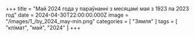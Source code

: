 +++
title = "Май 2024 года у параўнанні з месяцамi мая з 1923 па 2023 год"
date = 2024-04-30T22:00:00.000Z
image = "/images/1_/by_2024_may-min.png"
categories = [ "Зямля" ]
tags = [ "клiмат", "май", "2024" ]
+++

